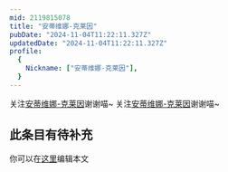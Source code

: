 ```yaml
---
mid: 2119815078
title: "安蒂维娜-克莱因"
pubDate: "2024-11-04T11:22:11.327Z"
updatedDate: "2024-11-04T11:22:11.327Z"
profile:
  {
    Nickname: ["安蒂维娜-克莱因"],
  }
---
```


关注[安蒂维娜-克莱因](https://space.bilibili.com/2119815078)谢谢喵~ 关注[安蒂维娜-克莱因](https://space.bilibili.com/2119815078)谢谢喵~

## 此条目有待补充
你可以在[这里](https://github.com/Yuhanawa/VTuber.ICU/edit/master/src/content/v/安蒂维娜-克莱因/index.md)编辑本文
